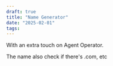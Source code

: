 ```yaml
---
draft: true
title: "Name Generator"
date: "2025-02-01"
tags: 
---
```

With an extra touch on Agent Operator.

The name also check if there's .com, etc
